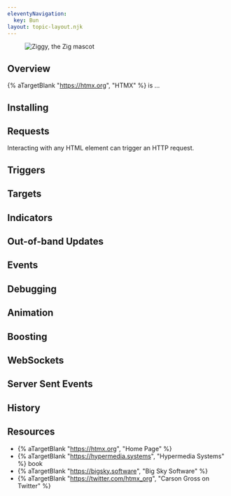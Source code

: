 ```yaml
---
eleventyNavigation:
  key: Bun
layout: topic-layout.njk
---
```


<figure style="width: 33%">
  <img alt="Ziggy, the Zig mascot" style="border: 0"
    src="/blog/assets/bun-logo.svg?v={{pkg.version}}">
</figure>

## Overview

{% aTargetBlank "https://htmx.org", "HTMX" %} is ...

## Installing

## Requests

Interacting with any HTML element can trigger an HTTP request.

## Triggers

## Targets

## Indicators

## Out-of-band Updates

## Events

## Debugging

## Animation

## Boosting

## WebSockets

## Server Sent Events

## History

## Resources

- {% aTargetBlank "https://htmx.org", "Home Page" %}
- {% aTargetBlank "https://hypermedia.systems", "Hypermedia Systems" %} book
- {% aTargetBlank "https://bigsky.software", "Big Sky Software" %}
- {% aTargetBlank "https://twitter.com/htmx_org", "Carson Gross on Twitter" %}
